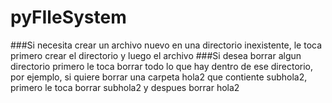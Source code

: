 # pyFIleSystem

###Si necesita crear un archivo nuevo en una directorio inexistente, le toca primero crear el directorio y luego el archivo
###Si desea borrar algun directorio primero le toca borrar todo lo que hay dentro de ese directorio, por ejemplo, si quiere borrar una carpeta hola2 que contiente subhola2, primero le toca borrar subhola2 y despues borrar hola2

